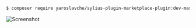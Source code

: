 ```bash
$ composer require yaroslavche/sylius-plugin-marketplace-plugin:dev-master
```

![Screenshot](http://i.piccy.info/i9/9745df8d08e455adba602a8f5afcf1e7/1572371591/157225/1344752/Screenshot_20191029_195317.png)
